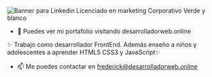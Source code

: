 ![Banner para Linkedin Licenciado en marketing Corporativo Verde y blanco](https://github.com/frederickcorredor/frederickcorredor/assets/144303183/3bda8c83-8abb-49a2-bd15-f995a8ffdce6)

- 👀 Puedes ver mi portafolio visitando 
desarrolladorweb.online

✨ Trabajo como desarrollador FrontEnd.
Además enseño a niños y adolescentes a aprender HTML5 CSS3 y JavaScript✨
  
- 📫 Me puedes contactar en
frederick@desarrolladorweb.online
<!---
frederickcorredor/frederickcorredor is a ✨ special ✨ repository because its `README.md` (this file) appears on your GitHub profile.
You can click the Preview link to take a look at your changes.
--->
